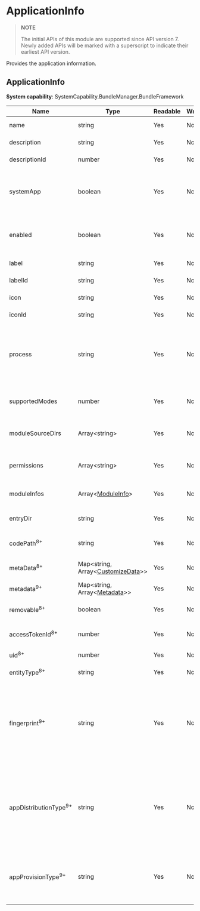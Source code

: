 # ApplicationInfo

> **NOTE**
>
> The initial APIs of this module are supported since API version 7. Newly added APIs will be marked with a superscript to indicate their earliest API version.

Provides the application information.

## ApplicationInfo

**System capability**: SystemCapability.BundleManager.BundleFramework



| Name                      | Type                                                        | Readable| Writable| Description                                                        |
| -------------------------- | ------------------------------------------------------------ | ---- | ---- | ------------------------------------------------------------ |
| name                       | string                                                       | Yes  | No  | Application name.                                              |
| description                | string                                                       | Yes  | No  | Application description.                                              |
| descriptionId              | number                                                       | Yes  | No  | Application description ID.                                            |
| systemApp                  | boolean                                                      | Yes  | No  | Whether the application is a system application. The default value is **false**.                         |
| enabled                    | boolean                                                      | Yes  | No  | Whether the application is enabled. The default value is **true**.                        |
| label                      | string                                                       | Yes  | No  | Application label.                                              |
| labelId                    | string                                                       | Yes  | No  | Application label ID.                                            |
| icon                       | string                                                       | Yes  | No  | Application icon.                                              |
| iconId                     | string                                                       | Yes  | No  | Application icon ID.                                            |
| process                    | string                                                       | Yes  | No  | Process in which the application runs. If this parameter is not set, the bundle name is used.                  |
| supportedModes             | number                                                       | Yes  | No  | Running modes supported by the application.                                      |
| moduleSourceDirs           | Array\<string>                                               | Yes  | No  | Relative paths for storing application resources.                                |
| permissions                | Array\<string>                                               | Yes  | No  | Permissions required for accessing the application.                                      |
| moduleInfos                | Array\<[ModuleInfo](js-apis-bundle-ModuleInfo.md)>           | Yes  | No  | Application module information.                                          |
| entryDir                   | string                                                       | Yes  | No  | Path for storing application files.                                      |
| codePath<sup>8+</sup>      | string                                                       | Yes  | No  | Installation directory of the application.                                          |
| metaData<sup>8+</sup>      | Map\<string, Array\<[CustomizeData](js-apis-bundle-CustomizeData.md)>> | Yes  | No  | Custom metadata of the application.                                      |
| metadata<sup>9+</sup>      | Map\<string, Array\<[Metadata](js-apis-bundle-Metadata.md)>> | Yes  | No  | Metadata of the application.                                            |
| removable<sup>8+</sup>     | boolean                                                      | Yes  | No  | Whether the application is removable.                                      |
| accessTokenId<sup>8+</sup> | number                                                       | Yes  | No  | Access token ID of the application.                                     |
| uid<sup>8+</sup>           | number                                                       | Yes  | No  | UID of the application.                                               |
| entityType<sup>8+</sup>    | string                                                       | Yes  | No  | Entity type of the application.                                          |
| fingerprint<sup>9+</sup>   | string                                                       | Yes  | No  | Signing certificate fingerprint of the application, that is, the SHA-256 checksum of the signing certificate that you request for the application.|
| appDistributionType<sup>9+</sup>   | string                                                       | Yes  | No  | Distribution type of the application signing certificate. The options are **app_gallery**, **enterprise**, **os_integration**, and **crowdtesting**.   |
| appProvisionType<sup>9+</sup>   | string                                                       | Yes  | No  | Type of the application signing certificate file. The options are **debug** and **release**.|
